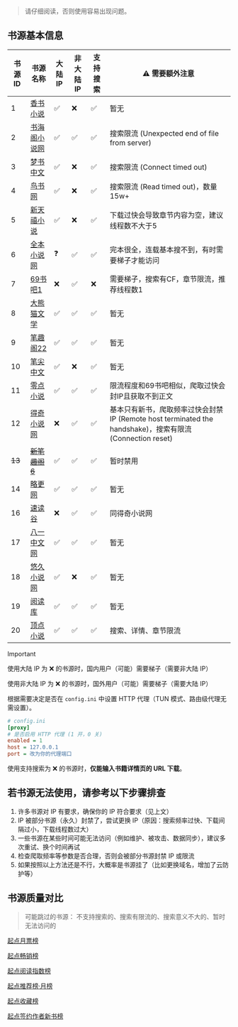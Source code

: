 > 请仔细阅读，否则使用容易出现问题。

## 书源基本信息

| 书源 ID  | 书源名称                                 | 大陆 IP | 非大陆 IP | 支持搜索 | ⚠️ 需要额外注意                                                                          |
|--------|--------------------------------------|-------|--------|------|------------------------------------------------------------------------------------|
| 1      | [香书小说](http://www.xbiqugu.la/)       | ✅     | ❌      | ✅    | 暂无                                                                                 |
| 2      | [书海阁小说网](https://www.shuhaige.net/)  | ✅     | ✅      | ✅    | 搜索限流 (Unexpected end of file from server)                                          |
| 3      | [梦书中文](http://www.mcxs.info/)        | ✅     | ❌      | ✅    | 搜索限流 (Connect timed out)                                                           |
| 4      | [鸟书网](http://www.99xs.info/)         | ✅     | ❌      | ✅    | 搜索限流 (Read timed out)，数量15w+                                                       |
| 5      | [新天禧小说](https://www.tianxibook.com/) | ✅     | ❌      | ✅    | 下载过快会导致章节内容为空，建议线程数不大于5                                                            |
| 6      | [全本小说网](https://quanben5.com/)       | ❓     | ✅      | ✅    | 完本很全，连载基本搜不到，有时需要梯子才能访问                                                            |
| 7      | [69书吧1](https://www.69shuba.com/)    | ❌     | ✅      | ❌    | 需要梯子，搜索有CF，章节限流，推荐线程数1                                                             |
| 8      | [大熊猫文学](https://www.dxmwx.org/)      | ✅     | ✅      | ✅    | 暂无                                                                                 |
| 9      | [笔趣阁22](https://www.22biqu.com/)     | ✅     | ✅      | ✅    | 暂无                                                                                 |
| 10     | [笔尖中文](http://www.xbiquzw.net/)      | ✅     | ❌      | ✅    | 暂无                                                                                 |
| 11     | [零点小说](https://www.0xs.net/)         | ✅     | ✅      | ✅    | 限流程度和69书吧相似，爬取过快会封IP且获取不到正文                                                        |
| 12     | [得奇小说网](https://www.deqixs.com/)     | ❌     | ✅      | ✅    | 基本只有新书，爬取频率过快会封禁IP (Remote host terminated the handshake)，搜索有限流 (Connection reset) |
| ~~13~~ | ~~[新笔趣阁6](https://www.xbqg06.com/)~~ | ✅     | ✅      | ✅    | 暂时禁用                                                                               |
| 14     | [略更网](https://www.luegeng.com/)      | ✅     | ✅      | ✅    | 暂无                                                                                 |
| 16     | [速读谷](https://www.sudugu.com/)       | ❌     | ✅      | ✅    | 同得奇小说网                                                                             |
| 17     | [八一中文网](http://www.81zwwww.com/)     | ✅     | ✅      | ✅    | 暂无                                                                                 |
| 18     | [悠久小说网](http://www.ujxsw.org/)       | ✅     | ❌      | ✅    | 暂无                                                                                 |
| 19     | [阅读库](http://www.yeudusk.com/)       | ✅     | ✅      | ✅    | 暂无                                                                                 |
| 20     | [顶点小说](https://www.wxsy.net/)        | ✅     | ✅      | ✅    | 搜索、详情、章节限流                                                                         |

> [!IMPORTANT]
> 使用大陆 IP 为 ❌ 的书源时，国内用户（可能）需要梯子（需要非大陆 IP）
>
> 使用非大陆 IP 为 ❌ 的书源时，国外用户（可能）需要梯子（需要大陆 IP）
>
> 根据需要决定是否在 `config.ini` 中设置 HTTP 代理（TUN 模式、路由级代理无需设置）。

```ini
# config.ini
[proxy]
# 是否启用 HTTP 代理 (1 开，0 关)
enabled = 1
host = 127.0.0.1
port = 改为你的代理端口
```

使用支持搜索为 ❌ 的书源时，**仅能输入书籍详情页的 URL 下载**。

## 若书源无法使用，请参考以下步骤排查

1. 许多书源对 IP 有要求，确保你的 IP 符合要求（见上文）
2. IP 被部分书源（永久）封禁了，尝试更换 IP（原因：搜索频率过快、下载间隔过小，下载线程数过大）
3. 一些书源在某些时间可能无法访问（例如维护、被攻击、数据同步），建议多次重试、换个时间再试
4. 检查爬取频率等参数是否合理，否则会被部分书源封禁 IP 或限流
5. 如果按照以上方法还是不行，大概率是书源挂了（比如更换域名，增加了云防护等）

## 书源质量对比

> 可能跳过的书源： 不支持搜索的、搜索有限流的、搜索意义不大的、暂时无法访问的

[起点月票榜](qidian_rank/1-起点月票榜.md)

[起点畅销榜](qidian_rank/2-起点畅销榜.md)

[起点阅读指数榜](qidian_rank/3-起点阅读指数榜.md)

[起点推荐榜·月榜](qidian_rank/4-起点推荐榜·月榜.md)

[起点收藏榜](qidian_rank/5-起点收藏榜.md)

[起点签约作者新书榜](qidian_rank/6-起点签约作者新书榜.md)